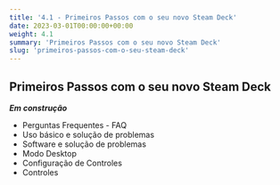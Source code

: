 ```yaml
---
title: '4.1 - Primeiros Passos com o seu novo Steam Deck'
date: 2023-03-01T00:00:00+00:00
weight: 4.1
summary: 'Primeiros Passos com o seu novo Steam Deck'
slug: 'primeiros-passos-com-o-seu-steam-deck'
---
```


## Primeiros Passos com o seu novo Steam Deck
**_Em construção_**
  - Perguntas Frequentes - FAQ
  - Uso básico e solução de problemas
  - Software e solução de problemas
  - Modo Desktop
  - Configuração de Controles
  - Controles
